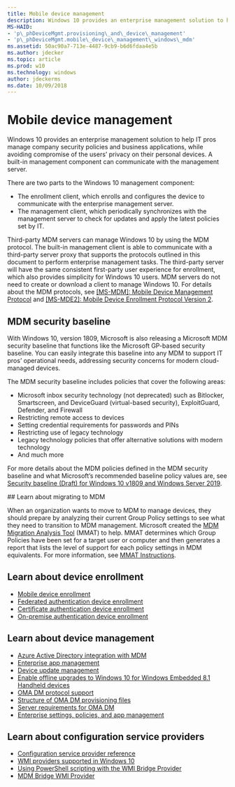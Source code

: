 ```yaml
---
title: Mobile device management
description: Windows 10 provides an enterprise management solution to help IT pros manage company security policies and business applications, while avoiding compromise of the users’ privacy on their personal devices.
MS-HAID:
- 'p\_phDeviceMgmt.provisioning\_and\_device\_management'
- 'p\_phDeviceMgmt.mobile\_device\_management\_windows\_mdm'
ms.assetid: 50ac90a7-713e-4487-9cb9-b6d6fdaa4e5b
ms.author: jdecker
ms.topic: article
ms.prod: w10
ms.technology: windows
author: jdeckerms
ms.date: 10/09/2018
---
```


# Mobile device management


Windows 10 provides an enterprise management solution to help IT pros manage company security policies and business applications, while avoiding compromise of the users’ privacy on their personal devices. A built-in management component can communicate with the management server.

There are two parts to the Windows 10 management component:

-   The enrollment client, which enrolls and configures the device to communicate with the enterprise management server.
-   The management client, which periodically synchronizes with the management server to check for updates and apply the latest policies set by IT.

Third-party MDM servers can manage Windows 10 by using the MDM protocol. The built-in management client is able to communicate with a third-party server proxy that supports the protocols outlined in this document to perform enterprise management tasks. The third-party server will have the same consistent first-party user experience for enrollment, which also provides simplicity for Windows 10 users. MDM servers do not need to create or download a client to manage Windows 10. For details about the MDM protocols, see [\[MS-MDM\]: Mobile Device Management Protocol](https://go.microsoft.com/fwlink/p/?LinkId=619346) and [\[MS-MDE2\]: Mobile Device Enrollment Protocol Version 2](https://go.microsoft.com/fwlink/p/?LinkId=619347).

## MDM security baseline

With Windows 10, version 1809, Microsoft is also releasing a Microsoft MDM security baseline that functions like the Microsoft GP-based security baseline. You can easily integrate this baseline into any MDM to support IT pros’ operational needs, addressing security concerns for modern cloud-managed devices.

The MDM security baseline includes policies that cover the following areas:

- Microsoft inbox security technology (not deprecated) such as Bitlocker, Smartscreen, and DeviceGuard (virtual-based security), ExploitGuard, Defender, and Firewall
- Restricting remote access to devices
- Setting credential requirements for passwords and PINs
- Restricting use of legacy technology
- Legacy technology policies that offer alternative solutions with modern technology
- And much more

For more details about the MDM policies defined in the MDM security baseline and what Microsoft’s recommended baseline policy values are, see [Security baseline (Draft) for Windows 10 v1809 and Windows Server 2019](https://download.microsoft.com/download/2/C/4/2C418EC7-31E0-4A74-8928-6DCD512F9A46/1809-MDM-SecurityBaseLine-Document-[Preview].xlsx).



<span id="mmat" />
## Learn about migrating to MDM

When an organization wants to move to MDM to manage devices, they should prepare by analyzing their current Group Policy settings to see what they need to transition to MDM management. Microsoft created the [MDM Migration Analysis Tool](https://aka.ms/mmat/) (MMAT) to help. MMAT determines which Group Policies have been set for a target user or computer and then generates a report that lists the level of support for each policy settings in MDM equivalents. For more information, see [MMAT Instructions](https://github.com/WindowsDeviceManagement/MMAT/blob/master/MDM%20Migration%20Analysis%20Tool%20Instructions.pdf).


## Learn about device enrollment


-   [Mobile device enrollment](mobile-device-enrollment.md)
-   [Federated authentication device enrollment](federated-authentication-device-enrollment.md)
-   [Certificate authentication device enrollment](certificate-authentication-device-enrollment.md)
-   [On-premise authentication device enrollment](on-premise-authentication-device-enrollment.md)

## Learn about device management


-   [Azure Active Directory integration with MDM](azure-active-directory-integration-with-mdm.md)
-   [Enterprise app management](enterprise-app-management.md)
-   [Device update management](device-update-management.md)
-   [Enable offline upgrades to Windows 10 for Windows Embedded 8.1 Handheld devices](enable-offline-updates-for-windows-embedded-8-1-handheld-devices-to-windows-10.md)
-   [OMA DM protocol support](oma-dm-protocol-support.md)
-   [Structure of OMA DM provisioning files](structure-of-oma-dm-provisioning-files.md)
-   [Server requirements for OMA DM](server-requirements-windows-mdm.md)
-   [Enterprise settings, policies, and app management](windows-mdm-enterprise-settings.md)

## Learn about configuration service providers


-   [Configuration service provider reference](configuration-service-provider-reference.md)
-   [WMI providers supported in Windows 10](wmi-providers-supported-in-windows.md)
-   [Using PowerShell scripting with the WMI Bridge Provider](using-powershell-scripting-with-the-wmi-bridge-provider.md)
-   [MDM Bridge WMI Provider](https://msdn.microsoft.com/library/windows/hardware/dn905224)

 

 






